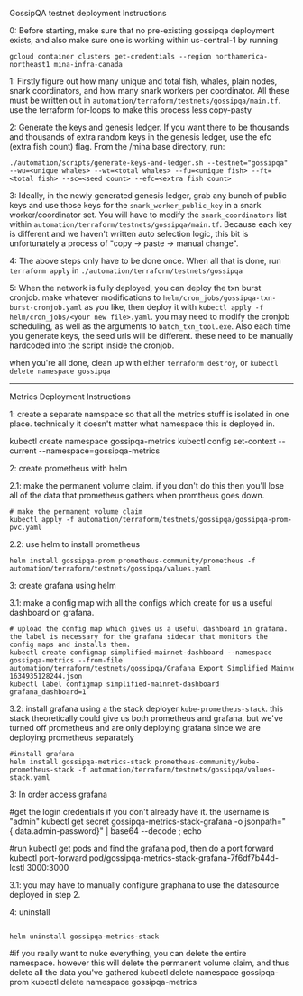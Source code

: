 GossipQA testnet deployment Instructions

0: Before starting, make sure that no pre-existing gossipqa deployment exists, and also make sure one is working within us-central-1 by running 

`gcloud container clusters get-credentials --region northamerica-northeast1 mina-infra-canada`

1: Firstly figure out how many unique and total fish, whales, plain nodes, snark coordinators, and how many snark workers per coordinator.  All these must be written out in `automation/terraform/testnets/gossipqa/main.tf`.  use the terraform for-loops to make this process less copy-pasty

2: Generate the keys and genesis ledger.  If you want there to be thousands and thousands of extra random keys in the genesis ledger, use the efc (extra fish count) flag.  From the /mina base directory, run:

`./automation/scripts/generate-keys-and-ledger.sh --testnet="gossipqa" --wu=<unique whales> --wt=<total whales> --fu=<unique fish> --ft=<total fish> --sc=<seed count> --efc=<extra fish count>`

3: Ideally, in the newly generated genesis ledger, grab any bunch of public keys and use those keys for the `snark_worker_public_key` in a snark worker/coordinator set.  You will have to modify the `snark_coordinators` list within `automation/terraform/testnets/gossipqa/main.tf`.  Because each key is different and we haven't written auto selection logic, this bit is unfortunately a process of "copy -> paste -> manual change".

4: The above steps only have to be done once.  When all that is done, run `terraform apply` in `./automation/terraform/testnets/gossipqa`

5: When the network is fully deployed, you can deploy the txn burst cronjob.  make whatever modifications to `helm/cron_jobs/gossipqa-txn-burst-cronjob.yaml` as you like, then deploy it with `kubectl apply -f helm/cron_jobs/<your new file>.yaml`.  you may need to modify the cronjob scheduling, as well as the arguments to `batch_txn_tool.exe`.  Also each time you generate keys, the seed urls will be different.  these need to be manually hardcoded into the script inside the cronjob.


when you're all done, clean up with either `terraform destroy`, or `kubectl delete namespace gossipqa`

------------------------------------------------

Metrics Deployment Instructions

1: create a separate namspace so that all the metrics stuff is isolated in one place.  technically it doesn't matter what namespace this is deployed in.

kubectl create namespace gossipqa-metrics
kubectl config set-context --current --namespace=gossipqa-metrics

2: create prometheus with helm

2.1: make the permanent volume claim.  if you don't do this then you'll lose all of the data that prometheus gathers when promtheus goes down.  

```
# make the permanent volume claim
kubectl apply -f automation/terraform/testnets/gossipqa/gossipqa-prom-pvc.yaml
```

2.2: use helm to install prometheus
```
helm install gossipqa-prom prometheus-community/prometheus -f automation/terraform/testnets/gossipqa/values.yaml
```

3: create grafana using helm

3.1: make a config map with all the configs which create for us a useful dashboard on grafana.

```
# upload the config map which gives us a useful dashboard in grafana.  the label is necessary for the grafana sidecar that monitors the config maps and installs them.
kubectl create configmap simplified-mainnet-dashboard --namespace gossipqa-metrics --from-file automation/terraform/testnets/gossipqa/Grafana_Export_Simplified_Mainnet_Overview-1634935128244.json
kubectl label configmap simplified-mainnet-dashboard grafana_dashboard=1
```

3.2: install grafana using a the stack deployer `kube-prometheus-stack`.  this stack theoretically could give us both prometheus and grafana, but we've turned off prometheus and are only deploying grafana since we are deploying prometheus separately

```
#install grafana
helm install gossipqa-metrics-stack prometheus-community/kube-prometheus-stack -f automation/terraform/testnets/gossipqa/values-stack.yaml
```

3: In order access grafana

#get the login credentials if you don't already have it.  the username is "admin"
kubectl get secret gossipqa-metrics-stack-grafana -o jsonpath="{.data.admin-password}" | base64 --decode ; echo

#run kubectl get pods and find the grafana pod, then do a port forward
kubectl port-forward pod/gossipqa-metrics-stack-grafana-7f6df7b44d-lcstl 3000:3000

3.1: you may have to manually configure graphana to use the datasource deployed in step 2.

4: uninstall
```helm uninstall gossipqa-prom

helm uninstall gossipqa-metrics-stack
```

#if you really want to nuke everything, you can delete the entire namespace.  however this will delete the permanent volume claim, and thus delete all the data you've gathered
kubectl delete namespace gossipqa-prom
kubectl delete namespace gossipqa-metrics

